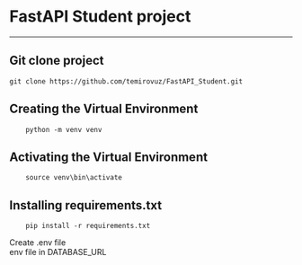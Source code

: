 # FastAPI Student project

---
## Git clone project<br>

    git clone https://github.com/temirovuz/FastAPI_Student.git
## Creating the Virtual Environment
        python -m venv venv
## Activating the Virtual Environment
        source venv\bin\activate
##  Installing requirements.txt
        pip install -r requirements.txt

Create .env file 
<br>
env file in DATABASE_URL
